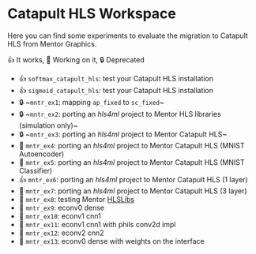 # Catapult HLS Workspace

Here you can find some experiments to evaluate the migration to Catapult HLS
from Mentor Graphics.

:+1: It works, :construction_worker: Working on it, :lock: Deprecated

- :+1: `softmax_catapult_hls`: test your Catapult HLS installation
- :+1: `sigmoid_catapult_hls`: test your Catapult HLS installation
- :lock: ~`mntr_ex1`: mapping `ap_fixed` to `sc_fixed`~
- :lock: ~`mntr_ex2`: porting an *hls4ml* project to Mentor HLS libraries (simulation only)~
- :lock: ~`mntr_ex3`: porting an *hls4ml* project to Mentor Catapult HLS~
- :construction_worker: `mntr_ex4`: porting an *hls4ml* project to Mentor Catapult HLS (MNIST Autoencoder)
- :construction_worker: `mntr_ex5`: porting an *hls4ml* project to Mentor Catapult HLS (MNIST Classifier)
- :+1: `mntr_ex6`: porting an *hls4ml* project to Mentor Catapult HLS (1 layer)
- :construction_worker: `mntr_ex7`: porting an *hls4ml* project to Mentor Catapult HLS (3 layer)
- :construction_worker: `mntr_ex8`: testing Mentor [HLSLibs](http://hlslibs.org)
- :construction_worker: `mntr_ex9`: econv0 dense
- :construction_worker: `mntr_ex10`: econv1 cnn1
- :construction_worker: `mntr_ex11`: econv1 cnn1 with phils conv2d impl
- :construction_worker: `mntr_ex12`: econv2 cnn2
- :construction_worker: `mntr_ex13`: econv0 dense with weights on the interface
